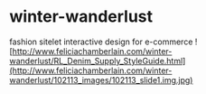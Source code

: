 # winter-wanderlust
fashion sitelet interactive design for e-commerce 
![http://www.feliciachamberlain.com/winter-wanderlust/RL_Denim_Supply_StyleGuide.html](http://www.feliciachamberlain.com/winter-wanderlust/102113_images/102113_slide1.img.jpg)
